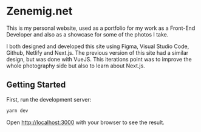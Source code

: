 # Zenemig.net

This is my personal website, used as a portfolio for my work as a Front-End Developer and also as a showcase for some of the photos I take.

I both designed and developed this site using Figma, Visual Studio Code, Github, Netlify and Next.js. The previous version of this site had a similar design, but was done with VueJS. This iterations point was to improve the whole photography side but also to learn about Next.js.

## Getting Started

First, run the development server:

```bash
yarn dev
```

Open [http://localhost:3000](http://localhost:3000) with your browser to see the result.
